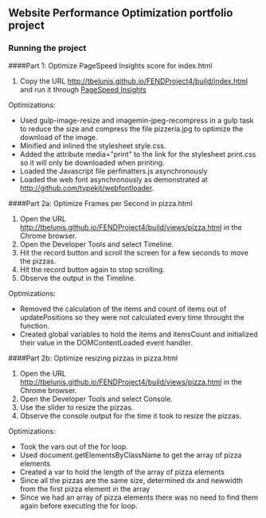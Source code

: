 ## Website Performance Optimization portfolio project

### Running the project

####Part 1: Optimize PageSpeed Insights score for index.html

1. Copy the URL http://tbelunis.github.io/FENDProject4/build/index.html and run it through [PageSpeed Insights](https://developers.google.com/speed/pagespeed/insights/)

Optimizations:
* Used gulp-image-resize and imagemin-jpeg-recompress in a gulp task to reduce the size and compress the file pizzeria.jpg to optimize the download of the image.
* Minified and inlined the stylesheet style.css.
* Added the attribute media="print" to the link for the stylesheet print.css so it will only be downloaded when printing.
* Loaded the Javascript file perfmatters.js asynchronously
* Loaded the web font asynchronously as demonstrated at http://github.com/typekit/webfontloader.

####Part 2a: Optimize Frames per Second in pizza.html

1. Open the URL http://tbelunis.github.io/FENDProject4/build/views/pizza.html in the Chrome browser.
2. Open the Developer Tools and select Timeline.
3. Hit the record button and scroll the screen for a few seconds to move the pizzas.
4. Hit the record button again to stop scrolling.
5. Observe the output in the Timeline.

Optimizations:
* Removed the calculation of the items and count of items out of updatePositions so they were not calculated every time throught the function.
* Created global variables to hold the items and itemsCount and initialized their value in the DOMContentLoaded event handler.

####Part 2b: Optimize resizing pizzas in pizza.html

1. Open the URL http://tbelunis.github.io/FENDProject4/build/views/pizza.html in the Chrome browser.
2. Open the Developer Tools and select Console.
3. Use the slider to resize the pizzas.
4. Observe the console output for the time it took to resize the pizzas.

Optimizations:
* Took the vars out of the for loop.
* Used document.getElementsByClassName to get the array of pizza elements
* Created a var to hold the length of the array of pizza elements
* Since all the pizzas are the same size, determined dx and newwidth from the first pizza element in the array
* Since we had an array of pizza elements there was no need to find them again before executing the for loop.